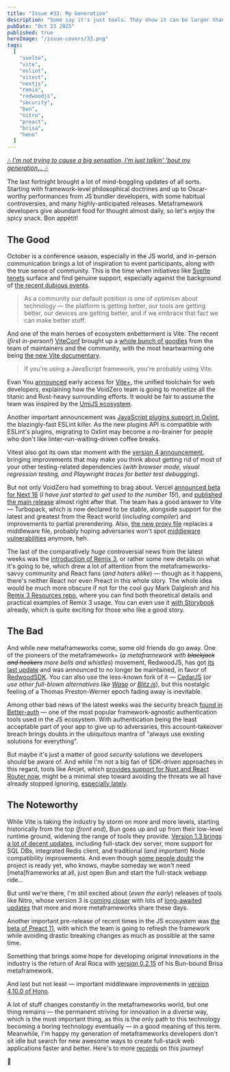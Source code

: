 ```yaml
---
title: "Issue #33: My Generation"
description: "Some say it's just tools. They show it can be larger than that."
pubDate: "Oct 23 2025"
published: true
heroImage: "/issue-covers/33.png"
tags:
  [
    "svelte",
    "vite",
    "eslint",
    "vitest",
    "nextjs",
    "remix",
    "redwoodjs",
    "security",
    "bun",
    "nitro",
    "preact",
    "brisa",
    "hono"
  ]
---
```


[🎶 _I'm not trying to cause a big sensation, I'm just talkin' 'bout my generation..._ 🎶](https://www.youtube.com/watch?v=qjN5uHRIcjM&list=PLYRq_7Yox1jDETeL_YgKUc8DXduCV9jA2&index=34)

The last fortnight brought a lot of mind-boggling updates of all sorts. Starting with framework-level philosophical doctrines and up to Oscar-worthy performances from JS bundler developers, with some habitual controversies, and many highly-anticipated releases. Metaframework developers give abundant food for thought almost daily, so let's enjoy the spicy snack. Bon appétit!

## The Good

October is a conference season, especially in the JS world, and in-person communication brings a lot of inspiration to event participants, along with the true sense of community. This is the time when initiatives like [Svelte tenets](https://github.com/sveltejs/svelte/discussions/10085) surface and find genuine support, especially against the background of [the recent dubious events](https://metaframe.works/archive/32/#:~:text=everything%20around%20Vercel%20became%20doomed%20for%20some%20of%20us).

> As a community our default position is one of optimism about technology — the platform is getting better, our tools are getting better, our devices are getting better, and if we embrace that fact we can make better stuff.

And one of the main heroes of ecosystem enbetterment is Vite. The recent (_first in-person!_) [ViteConf](https://viteconf.amsterdam) brought up a [whole bunch of goodies](https://www.youtube.com/playlist?list=PLqGQbXn_GDmkJaoykvHCUmXUPjhgH2bVr) from the team of maintainers and the community, with the most heartwarming one being [the new Vite documentary](https://www.youtube.com/watch?v=bmWQqAKLgT4).

> If you're using a JavaScript framework, you're probably using Vite.

Evan You [announced](https://voidzero.dev/posts/announcing-vite-plus) early access for [Vite+](https://viteplus.dev), the unified toolchain for web developers, explaining how the VoidZero team is going to monetize all the titanic and Rust-heavy surrounding efforts. It would be fair to assume the team was inspired by the [UmiJS ecosystem](https://metaframe.works/archive/11/#:~:text=Chinese%20enterprise%20developers%20have%20access%20to%20a%20decently%20innovative%20set%20of%20tools%20and%20technologies%20for%20building%20web%20applications%20and%20web%20sites).

Another important announcement was [JavaScript plugins support in Oxlint](https://voidzero.dev/posts/announcing-oxlint-js-plugins), the blazingly-fast ESLint killer. As the new plugins API is compatible with ESLint's plugins, migrating to Oxlint may become a no-brainer for people who don't like linter-run-waiting-driven coffee breaks.

Vitest also got its own star moment with the [version 4 announcement](https://voidzero.dev/posts/announcing-vitest-4), bringing improvements that may make you think about getting rid of most of your other testing-related dependencies (_with browser mode, visual regression testing, and Playwright traces for better test debugging_).

But not only VoidZero had something to brag about. Vercel [announced beta for Next 16](https://nextjs.org/blog/next-16-beta) (_I have just started to get used to the number 15!_), and [published the main release](https://nextjs.org/blog/next-16) almost right after that. The team has a good answer to Vite — Turbopack, which is now declared to be stable, alongside support for the latest and greatest from the React world (_including compiler_) and improvements to partial prerendering. Also, [the new proxy file](https://nextjs.org/docs/app/getting-started/proxy) replaces a middleware file, probably hoping adversaries won't spot [middleware vulnerabilities](https://metaframe.works/archive/11/#:~:text=huge%20scandal%20around%20the%20middleware%20security%20vulnerability%20in%20Next.js) anymore, heh.

The last of the comparatively _huge_ controversial news from the latest weeks was the [introduction of Remix 3](https://www.youtube.com/watch?v=iZl0IKj0HHc), or rather some new details on what it's going to be, which drew a lot of attention from the metaframeworks-savvy community and React fans (_and haters alike_) — though as it happens, there's neither React nor even Preact in this whole story. The whole idea would be much more obscure if not for the cool guy Mark Dalgleish and his [Remix 3 Resources repo](https://github.com/markdalgleish/remix3-resources), where you can find both theoretical details and practical examples of Remix 3 usage. You can even use it [with Storybook](https://github.com/markdalgleish/remix-storybook-example) already, which is quite exciting for those who like a good story.

## The Bad

And while new metaframeworks come, some old friends do go away. One of the pioneers of the metaframework+ (_a metaframework with ~~blackjack and hookers~~ more bells and whistles_) movement, RedwoodJS, has got [its last update](https://github.com/redwoodjs/graphql/releases/tag/v8.9.0) and was announced to no longer be maintained, in favor of [RedwoodSDK](https://rwsdk.com). You can also use the less-known fork of it — [CedarJS](https://cedarjs.com) (_or use other full-blown alternatives like [Wasp](https://wasp.sh) or [Blitz.js](https://blitzjs.com)_), but this nostalgic feeling of a Thomas Preston-Werner epoch fading away is inevitable.

Among other bad news of the latest weeks was the security breach [found in Better-auth](https://zeropath.com/blog/breaking-authentication-unauthenticated-api-key-creation-in-better-auth-cve-2025-61928) — one of the most popular framework-agnostic authentication tools used in the JS ecosystem. With authentication being the least acceptable part of your app to give up to adversaries, this account-takeover breach brings doubts in the ubiquitous mantra of "always use existing solutions for everything".

But maybe it's just a matter of good _security_ solutions we developers should be aware of. And while I'm not a big fan of SDK-driven approaches in this regard, tools like Arcjet, which [provides support for Nuxt and React Router now](https://blog.arcjet.com/secure-nuxt-and-react-router-applications-at-scale-with-arcjets-new-sdks/), might be a minimal step toward avoiding the threats we all have already stopped ignoring, [especially lately](https://metaframe.works/archive/31/#:~:text=There%20were%20several%20attacks%20on%20the%20npm%20ecosystem).

## The Noteworthy

While Vite is taking the industry by storm on more and more levels, starting historically from the top (_front end_), Bun goes up and up from their low-level runtime ground, widening the range of tools they provide. [Version 1.3 brings a lot of decent updates](https://bun.com/blog/bun-v1.3), including full-stack dev server, more support for SQL DBs, integrated Redis client, and traditional (_and important_) Node compatibility improvements. And even though [some people doubt](https://dev.to/wojtekmaj/why-using-bun-in-production-maybe-isnt-the-best-idea-3deb) the project is ready yet, who knows, maybe someday we won't need [meta]frameworks at all, just open Bun and start the full-stack webapp ride...

But until we're there, I'm still excited about (_even the early_) releases of tools like Nitro, whose version 3 is [coming closer](https://github.com/nitrojs/nitro/releases/tag/v3.0.1-alpha.0) with lots of [long-awaited updates](https://masteringnuxt.com/blog/nitro-v3-whats-coming-with-nuxt-5) that more and more metaframeworks share these days.

Another important pre-release of recent times in the JS ecosystem was [the beta of Preact 11](https://github.com/preactjs/preact/releases/tag/11.0.0-beta.0), with which the team is going to refresh the framework while avoiding drastic breaking changes as much as possible at the same time.

Something that brings some hope for developing original innovations in the industry is the return of Aral Roca with [version 0.2.15](https://github.com/brisa-build/brisa/releases/tag/0.2.15) of his Bun-bound Brisa metaframework.

And last but not least — important middleware improvements in [version 4.10.0 of Hono](https://github.com/honojs/hono/releases/tag/v4.10.0).

A lot of stuff changes constantly in the metaframeworks world, but one thing remains — the permanent striving for innovation in a diverse way, which is the most important thing, as this is the only path to this technology becoming a boring technology eventually — in a good meaning of this term. Meanwhile, I'm happy my generation of metaframeworks developers don't sit idle but search for new awesome ways to create full-stack web applications faster and better. Here's to more [records](https://metaframe.works/archive/) on this journey!

🥂

